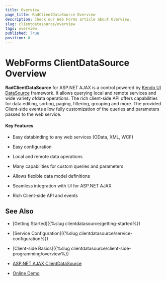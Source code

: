 ```yaml
---
title: Overview
page_title: RadClientDataSource Overview
description: Check our Web Forms article about Overview.
slug: clientdatasource/overview
tags: overview
published: True
position: 0
---
```


# WebForms ClientDataSource Overview


**RadClientDataSource** for ASP.NET AJAX is a control powered by [Kendo UI DataSource](https://demos.telerik.com/kendo-ui/datasource/index) framework. It allows querying local and remote services and wide variety ofdata operations. The rich client-side API offers capabilities for data editing, sorting, paging, filtering, grouping and more. The provided Client-side events allow fully customization of the queries and parameters passed to the web service.

#### Key Features

* Easy databinding to any web services (OData, XML, WCF)

* Easy configuration

* Local and remote data operations

* Many capabilities for custom queries and parameters

* Allows flexible data model definitions

* Seamless integration with UI for ASP.NET AJAX

* Rich Client-side API and events

## See Also

 * [Getting Started]({%slug clientdatasource/getting-started%})

 * [Service Configuration]({%slug clientdatasource/service-configuration%})

 * [Client-side Basics]({%slug clientdatasource/client-side-programming/overview%})

 * [ASP.NET AJAX ClientDataSource](https://www.telerik.com/products/aspnet-ajax/client-data-source.aspx)

 * [Online Demo](https://demos.telerik.com/aspnet-ajax/clientdatasource/overview/defaultcs.aspx) 